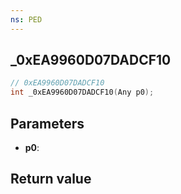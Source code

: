 ```yaml
---
ns: PED
---
```

## _0xEA9960D07DADCF10

```c
// 0xEA9960D07DADCF10
int _0xEA9960D07DADCF10(Any p0);
```


## Parameters
* **p0**: 

## Return value
